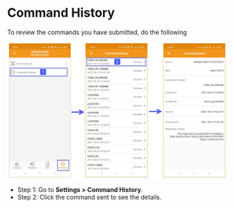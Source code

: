 # Command History

To review the commands you have submitted, do the following

<span style="display:block;text-align:center">![Interface Web](/docs/assets/images/web-english/gotrack365-el/command-history.jpg)

- Step 1: Go to **Settings > Command History**.
- Step 2: Click the command sent to see the details.